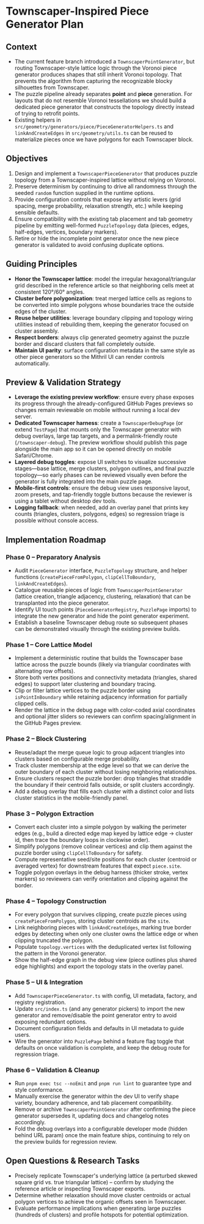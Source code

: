 # Townscaper-Inspired Piece Generator Plan

## Context
- The current feature branch introduced a `TownscaperPointGenerator`, but routing Townscaper-style lattice logic through the Voronoi piece generator produces shapes that still inherit Voronoi topology. That prevents the algorithm from capturing the recognizable blocky silhouettes from Townscaper.
- The puzzle pipeline already separates **point** and **piece** generation. For layouts that do not resemble Voronoi tessellations we should build a dedicated piece generator that constructs the topology directly instead of trying to retrofit points.
- Existing helpers in `src/geometry/generators/piece/PieceGeneratorHelpers.ts` and `linkAndCreateEdges` in `src/geometry/utils.ts` can be reused to materialize pieces once we have polygons for each Townscaper block.

## Objectives
1. Design and implement a `TownscaperPieceGenerator` that produces puzzle topology from a Townscaper-inspired lattice without relying on Voronoi.
2. Preserve determinism by continuing to drive all randomness through the seeded `random` function supplied in the runtime options.
3. Provide configuration controls that expose key artistic levers (grid spacing, merge probability, relaxation strength, etc.) while keeping sensible defaults.
4. Ensure compatibility with the existing tab placement and tab geometry pipeline by emitting well-formed `PuzzleTopology` data (pieces, edges, half-edges, vertices, boundary markers).
5. Retire or hide the incomplete point generator once the new piece generator is validated to avoid confusing duplicate options.

## Guiding Principles
- **Honor the Townscaper lattice**: model the irregular hexagonal/triangular grid described in the reference article so that neighboring cells meet at consistent 120°/60° angles.
- **Cluster before polygonization**: treat merged lattice cells as regions to be converted into simple polygons whose boundaries trace the outside edges of the cluster.
- **Reuse helper utilities**: leverage boundary clipping and topology wiring utilities instead of rebuilding them, keeping the generator focused on cluster assembly.
- **Respect borders**: always clip generated geometry against the puzzle border and discard clusters that fall completely outside.
- **Maintain UI parity**: surface configuration metadata in the same style as other piece generators so the Mithril UI can render controls automatically.

## Preview & Validation Strategy
- **Leverage the existing preview workflow**: ensure every phase exposes its progress through the already-configured GitHub Pages previews so changes remain reviewable on mobile without running a local dev server.
- **Dedicated Townscaper harness**: create a `TownscaperDebugPage` (or extend `TestPage`) that mounts only the Townscaper generator with debug overlays, large tap targets, and a permalink-friendly route (`/townscaper-debug`). The preview workflow should publish this page alongside the main app so it can be opened directly on mobile Safari/Chrome.
- **Layered debug toggles**: expose UI switches to visualize successive stages—base lattice, merge clusters, polygon outlines, and final puzzle topology—so early phases can be reviewed visually even before the generator is fully integrated into the main puzzle page.
- **Mobile-first controls**: ensure the debug view uses responsive layout, zoom presets, and tap-friendly toggle buttons because the reviewer is using a tablet without desktop dev tools.
- **Logging fallback**: when needed, add an overlay panel that prints key counts (triangles, clusters, polygons, edges) so regression triage is possible without console access.

## Implementation Roadmap

### Phase 0 – Preparatory Analysis
- Audit `PieceGenerator` interface, `PuzzleTopology` structure, and helper functions (`createPieceFromPolygon`, `clipCellToBoundary`, `linkAndCreateEdges`).
- Catalogue reusable pieces of logic from `TownscaperPointGenerator` (lattice creation, triangle adjacency, clustering, relaxation) that can be transplanted into the piece generator.
- Identify UI touch points (`PieceGeneratorRegistry`, `PuzzlePage` imports) to integrate the new generator and hide the point generator experiment.
- Establish a baseline Townscaper debug route so subsequent phases can be demonstrated visually through the existing preview builds.

### Phase 1 – Core Lattice Model
- Implement a deterministic routine that builds the Townscaper base lattice across the puzzle bounds (likely via triangular coordinates with alternating row offsets).
- Store both vertex positions and connectivity metadata (triangles, shared edges) to support later clustering and boundary tracing.
- Clip or filter lattice vertices to the puzzle border using `isPointInBoundary` while retaining adjacency information for partially clipped cells.
- Render the lattice in the debug page with color-coded axial coordinates and optional jitter sliders so reviewers can confirm spacing/alignment in the GitHub Pages preview.

### Phase 2 – Block Clustering
- Reuse/adapt the merge queue logic to group adjacent triangles into clusters based on configurable merge probability.
- Track cluster membership at the edge level so that we can derive the outer boundary of each cluster without losing neighboring relationships.
- Ensure clusters respect the puzzle border: drop triangles that straddle the boundary if their centroid falls outside, or split clusters accordingly.
- Add a debug overlay that fills each cluster with a distinct color and lists cluster statistics in the mobile-friendly panel.

### Phase 3 – Polygon Extraction
- Convert each cluster into a simple polygon by walking the perimeter edges (e.g., build a directed edge map keyed by lattice edge -> cluster id, then trace the boundary loops in clockwise order).
- Simplify polygons (remove colinear vertices) and clip them against the puzzle border using `clipCellToBoundary` for safety.
- Compute representative seed/site positions for each cluster (centroid or averaged vertex) for downstream features that expect `piece.site`.
- Toggle polygon overlays in the debug harness (thicker stroke, vertex markers) so reviewers can verify orientation and clipping against the border.

### Phase 4 – Topology Construction
- For every polygon that survives clipping, create puzzle pieces using `createPieceFromPolygon`, storing cluster centroids as the `site`.
- Link neighboring pieces with `linkAndCreateEdges`, marking true border edges by detecting when only one cluster owns the lattice edge or when clipping truncated the polygon.
- Populate `topology.vertices` with the deduplicated vertex list following the pattern in the Voronoi generator.
- Show the half-edge graph in the debug view (piece outlines plus shared edge highlights) and export the topology stats in the overlay panel.

### Phase 5 – UI & Integration
- Add `TownscaperPieceGenerator.ts` with config, UI metadata, factory, and registry registration.
- Update `src/index.ts` (and any generator pickers) to import the new generator and remove/disable the point generator entry to avoid exposing redundant options.
- Document configuration fields and defaults in UI metadata to guide users.
- Wire the generator into `PuzzlePage` behind a feature flag toggle that defaults on once validation is complete, and keep the debug route for regression triage.

### Phase 6 – Validation & Cleanup
- Run `pnpm exec tsc --noEmit` and `pnpm run lint` to guarantee type and style conformance.
- Manually exercise the generator within the dev UI to verify shape variety, boundary adherence, and tab placement compatibility.
- Remove or archive `TownscaperPointGenerator` after confirming the piece generator supersedes it, updating docs and changelog notes accordingly.
- Fold the debug overlays into a configurable developer mode (hidden behind URL param) once the main feature ships, continuing to rely on the preview builds for regression review.

## Open Questions & Research Tasks
- Precisely replicate Townscaper's underlying lattice (a perturbed skewed square grid vs. true triangular lattice) – confirm by studying the reference article or inspecting Townscaper exports.
- Determine whether relaxation should move cluster centroids or actual polygon vertices to achieve the organic offsets seen in Townscaper.
- Evaluate performance implications when generating large puzzles (hundreds of clusters) and profile hotspots for potential optimization.
